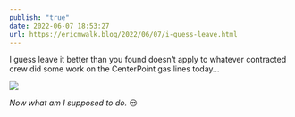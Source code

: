 ```yaml
---
publish: "true"
date: 2022-06-07 18:53:27
url: https://ericmwalk.blog/2022/06/07/i-guess-leave.html
---
```


I guess leave it better than you found doesn’t apply to whatever contracted crew did some work on the CenterPoint gas lines today…

![](https://ericmwalk.blog/uploads/2022/089cf4bd28.jpg)

_Now what am I supposed to do._ 😒